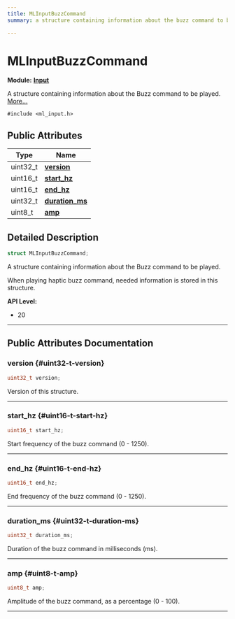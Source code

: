 ```yaml
---
title: MLInputBuzzCommand
summary: a structure containing information about the buzz command to be played. 

---
```


# MLInputBuzzCommand

**Module:** **[Input](/versioned_docs/version-22-May-2023/api-ref/api/Modules/group___input/group___input.md)**



A structure containing information about the Buzz command to be played.  [More...](#detailed-description)


`#include <ml_input.h>`

## Public Attributes

| Type           | Name           |
| -------------- | -------------- |
| uint32_t | **[version](/versioned_docs/version-22-May-2023/api-ref/api/Modules/group___input/struct_m_l_input_buzz_command.md#uint32-t-version)**  |
| uint16_t | **[start_hz](/versioned_docs/version-22-May-2023/api-ref/api/Modules/group___input/struct_m_l_input_buzz_command.md#uint16-t-start-hz)**  |
| uint16_t | **[end_hz](/versioned_docs/version-22-May-2023/api-ref/api/Modules/group___input/struct_m_l_input_buzz_command.md#uint16-t-end-hz)**  |
| uint32_t | **[duration_ms](/versioned_docs/version-22-May-2023/api-ref/api/Modules/group___input/struct_m_l_input_buzz_command.md#uint32-t-duration-ms)**  |
| uint8_t | **[amp](/versioned_docs/version-22-May-2023/api-ref/api/Modules/group___input/struct_m_l_input_buzz_command.md#uint8-t-amp)**  |

## Detailed Description

```cpp
struct MLInputBuzzCommand;
```

A structure containing information about the Buzz command to be played. 


When playing haptic buzz command, needed information is stored in this structure. 




**API Level:**
  * 20




-----------
## Public Attributes Documentation

### version {#uint32-t-version}

```cpp
uint32_t version;
```


Version of this structure. 





-----------

### start_hz {#uint16-t-start-hz}

```cpp
uint16_t start_hz;
```


Start frequency of the buzz command (0 - 1250). 





-----------

### end_hz {#uint16-t-end-hz}

```cpp
uint16_t end_hz;
```


End frequency of the buzz command (0 - 1250). 





-----------

### duration_ms {#uint32-t-duration-ms}

```cpp
uint32_t duration_ms;
```


Duration of the buzz command in milliseconds (ms). 





-----------

### amp {#uint8-t-amp}

```cpp
uint8_t amp;
```


Amplitude of the buzz command, as a percentage (0 - 100). 





-----------


